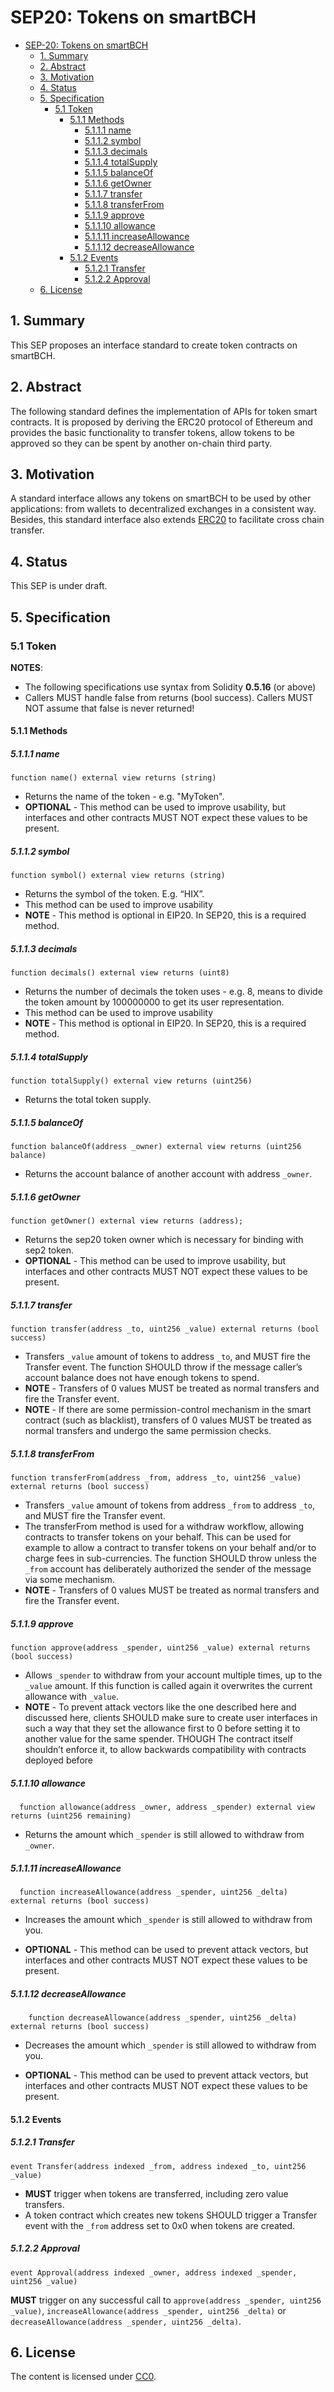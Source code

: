 # SEP20: Tokens on smartBCH

- [SEP-20: Tokens on smartBCH](#sep20-tokens-on-smartbch)
  - [1. Summary](#1--summary)
  - [2. Abstract](#2--abstract)
  - [3. Motivation](#3--motivation)
  - [4. Status](#4--status)
  - [5. Specification](#5--specification)
    - [5.1 Token](#51-token)
      - [5.1.1 Methods](#511-methods)
        - [5.1.1.1 name](#5111-name)
        - [5.1.1.2 symbol](#5112-symbol)
        - [5.1.1.3 decimals](#5113-decimals)
        - [5.1.1.4 totalSupply](#5114-totalsupply)
        - [5.1.1.5 balanceOf](#5115-balanceof)
        - [5.1.1.6 getOwner](#5116-getowner)
        - [5.1.1.7 transfer](#5117-transfer)
        - [5.1.1.8 transferFrom](#5118-transferfrom)
        - [5.1.1.9 approve](#5119-approve)
        - [5.1.1.10 allowance](#51110-allowance)
        - [5.1.1.11 increaseAllowance](#51111-increaseAllowance)
        - [5.1.1.12 decreaseAllowance](#51112-decreaseAllowance)
      - [5.1.2 Events](#512-events)
        - [5.1.2.1 Transfer](#5121-transfer)
        - [5.1.2.2 Approval](#5122-approval)
  - [6. License](#6-license)

## 1.  Summary
This SEP proposes an interface standard to create token contracts on smartBCH.

## 2.  Abstract
The following standard defines the implementation of APIs for token smart contracts. It is proposed by deriving the ERC20 protocol of Ethereum and provides the basic functionality to transfer tokens, allow tokens to be approved so they can be spent by another on-chain third party.

## 3.  Motivation
A standard interface allows any tokens on smartBCH to be used by other applications: from wallets to decentralized exchanges in a consistent way. Besides, this standard interface also extends [ERC20](https://eips.ethereum.org/EIPS/eip-20) to facilitate cross chain transfer.

## 4.  Status
This SEP is under draft.

## 5.  Specification

### 5.1 Token

**NOTES**:
- The following specifications use syntax from Solidity **0.5.16** (or above)
- Callers MUST handle false from returns (bool success). Callers MUST NOT assume that false is never returned!

####  5.1.1 Methods

##### 5.1.1.1 name
```
function name() external view returns (string)
```
- Returns the name of the token - e.g. "MyToken".
- **OPTIONAL** - This method can be used to improve usability, but interfaces and other contracts MUST NOT expect these values to be present.

##### 5.1.1.2 symbol
```
function symbol() external view returns (string)
```
- Returns the symbol of the token. E.g. “HIX”.
- This method can be used to improve usability
- **NOTE** - This method is optional in EIP20. In SEP20, this is a required method.

##### 5.1.1.3 decimals
```
function decimals() external view returns (uint8)
```
- Returns the number of decimals the token uses - e.g. 8, means to divide the token amount by 100000000 to get its user representation.
- This method can be used to improve usability
- **NOTE** - This method is optional in EIP20. In SEP20, this is a required method.

##### 5.1.1.4 totalSupply
```
function totalSupply() external view returns (uint256)
```
- Returns the total token supply.

##### 5.1.1.5 balanceOf
```
function balanceOf(address _owner) external view returns (uint256 balance)
```
- Returns the account balance of another account with address `_owner`.

##### 5.1.1.6 getOwner
```
function getOwner() external view returns (address);
```
- Returns the sep20 token owner which is necessary for binding with sep2 token.
- **OPTIONAL** - This method can be used to improve usability, but interfaces and other contracts MUST NOT expect these values to be present.

##### 5.1.1.7 transfer
```
function transfer(address _to, uint256 _value) external returns (bool success)
```
- Transfers `_value` amount of tokens to address `_to`, and MUST fire the Transfer event. The function SHOULD throw if the message caller’s account balance does not have enough tokens to spend.
- **NOTE** - Transfers of 0 values MUST be treated as normal transfers and fire the Transfer event.
- **NOTE** - If there are some permission-control mechanism in the smart contract (such as blacklist), transfers of 0 values MUST be treated as normal transfers and undergo the same permission checks.

##### 5.1.1.8 transferFrom
```
function transferFrom(address _from, address _to, uint256 _value) external returns (bool success)
```
- Transfers `_value` amount of tokens from address `_from` to address `_to`, and MUST fire the Transfer event.
- The transferFrom method is used for a withdraw workflow, allowing contracts to transfer tokens on your behalf. This can be used for example to allow a contract to transfer tokens on your behalf and/or to charge fees in sub-currencies. The function SHOULD throw unless the `_from` account has deliberately authorized the sender of the message via some mechanism.
- **NOTE** - Transfers of 0 values MUST be treated as normal transfers and fire the Transfer event.

##### 5.1.1.9 approve
```
function approve(address _spender, uint256 _value) external returns (bool success)
```
- Allows `_spender` to withdraw from your account multiple times, up to the `_value` amount. If this function is called again it overwrites the current allowance with `_value`.
- **NOTE** - To prevent attack vectors like the one described here and discussed here, clients SHOULD make sure to create user interfaces in such a way that they set the allowance first to 0 before setting it to another value for the same spender. THOUGH The contract itself shouldn’t enforce it, to allow backwards compatibility with contracts deployed before

##### 5.1.1.10 allowance
```
  function allowance(address _owner, address _spender) external view returns (uint256 remaining)
```
- Returns the amount which `_spender` is still allowed to withdraw from `_owner`.

##### 5.1.1.11 increaseAllowance 
```
  function increaseAllowance(address _spender, uint256 _delta) external returns (bool success)
```

- Increases the amount which `_spender` is still allowed to withdraw from you.

- **OPTIONAL** - This method can be used to prevent attack vectors, but interfaces and other contracts MUST NOT expect these values to be present.


##### 5.1.1.12 decreaseAllowance 
```
    function decreaseAllowance(address _spender, uint256 _delta) external returns (bool success)
```

- Decreases the amount which `_spender` is still allowed to withdraw from you.

- **OPTIONAL** - This method can be used to prevent attack vectors, but interfaces and other contracts MUST NOT expect these values to be present.



#### 5.1.2 Events

##### 5.1.2.1 Transfer
```
event Transfer(address indexed _from, address indexed _to, uint256 _value)
```
- **MUST** trigger when tokens are transferred, including zero value transfers.
- A token contract which creates new tokens SHOULD trigger a Transfer event with the `_from` address set to 0x0 when tokens are created.

##### 5.1.2.2 Approval
```
event Approval(address indexed _owner, address indexed _spender, uint256 _value)
```
**MUST** trigger on any successful call to `approve(address _spender, uint256 _value)`, `increaseAllowance(address _spender, uint256 _delta)` or `decreaseAllowance(address _spender, uint256 _delta)`.



## 6. License

The content is licensed under [CC0](https://creativecommons.org/publicdomain/zero/1.0/).


